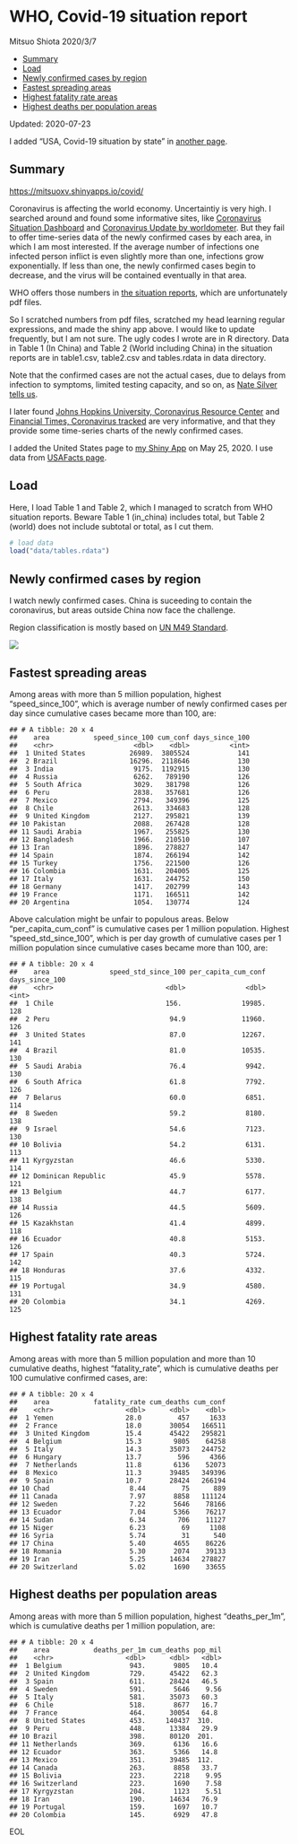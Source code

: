 WHO, Covid-19 situation report
================
Mitsuo Shiota
2020/3/7

  - [Summary](#summary)
  - [Load](#load)
  - [Newly confirmed cases by region](#newly-confirmed-cases-by-region)
  - [Fastest spreading areas](#fastest-spreading-areas)
  - [Highest fatality rate areas](#highest-fatality-rate-areas)
  - [Highest deaths per population
    areas](#highest-deaths-per-population-areas)

Updated: 2020-07-23

I added “USA, Covid-19 situation by state” in [another page](USA.md).

## Summary

<https://mitsuoxv.shinyapps.io/covid/>

Coronavirus is affecting the world economy. Uncertaintiy is very high. I
searched around and found some informative sites, like [Coronavirus
Situation
Dashboard](https://who.maps.arcgis.com/apps/opsdashboard/index.html#/c88e37cfc43b4ed3baf977d77e4a0667)
and [Coronavirus Update by
worldometer](https://www.worldometers.info/coronavirus/). But they fail
to offer time-series data of the newly confirmed cases by each area, in
which I am most interested. If the average number of infections one
infected person inflict is even slightly more than one, infections grow
exponentially. If less than one, the newly confirmed cases begin to
decrease, and the virus will be contained eventually in that area.

WHO offers those numbers in [the situation
reports](https://www.who.int/emergencies/diseases/novel-coronavirus-2019/situation-reports/),
which are unfortunately pdf files.

So I scratched numbers from pdf files, scratched my head learning
regular expressions, and made the shiny app above. I would like to
update frequently, but I am not sure. The ugly codes I wrote are in R
directory. Data in Table 1 (In China) and Table 2 (World including
China) in the situation reports are in table1.csv, table2.csv and
tables.rdata in data directory.

Note that the confirmed cases are not the actual cases, due to delays
from infection to symptoms, limited testing capacity, and so on, as
[Nate Silver tells
us](https://fivethirtyeight.com/features/coronavirus-case-counts-are-meaningless/).

I later found [Johns Hopkins University, Coronavirus Resource
Center](https://coronavirus.jhu.edu/) and [Financial Times, Coronavirus
tracked](https://www.ft.com/content/a26fbf7e-48f8-11ea-aeb3-955839e06441)
are very informative, and that they provide some time-series charts of
the newly confirmed cases.

I added the United States page to [my Shiny
App](https://mitsuoxv.shinyapps.io/covid/) on May 25, 2020. I use data
from [USAFacts
page](https://usafacts.org/visualizations/coronavirus-covid-19-spread-map/).

## Load

Here, I load Table 1 and Table 2, which I managed to scratch from WHO
situation reports. Beware Table 1 (in\_china) includes total, but Table
2 (world) does not include subtotal or total, as I cut them.

``` r
# load data
load("data/tables.rdata")
```

## Newly confirmed cases by region

I watch newly confirmed cases. China is suceeding to contain the
coronavirus, but areas outside China now face the challenge.

Region classification is mostly based on [UN M49
Standard](https://unstats.un.org/unsd/methodology/m49/).

![](README_files/figure-gfm/chart-1.png)<!-- -->

## Fastest spreading areas

Among areas with more than 5 million population, highest
“speed\_since\_100”, which is average number of newly confirmed cases
per day since cumulative cases became more than 100, are:

    ## # A tibble: 20 x 4
    ##    area           speed_since_100 cum_conf days_since_100
    ##    <chr>                    <dbl>    <dbl>          <int>
    ##  1 United States           26989.  3805524            141
    ##  2 Brazil                  16296.  2118646            130
    ##  3 India                    9175.  1192915            130
    ##  4 Russia                   6262.   789190            126
    ##  5 South Africa             3029.   381798            126
    ##  6 Peru                     2838.   357681            126
    ##  7 Mexico                   2794.   349396            125
    ##  8 Chile                    2613.   334683            128
    ##  9 United Kingdom           2127.   295821            139
    ## 10 Pakistan                 2088.   267428            128
    ## 11 Saudi Arabia             1967.   255825            130
    ## 12 Bangladesh               1966.   210510            107
    ## 13 Iran                     1896.   278827            147
    ## 14 Spain                    1874.   266194            142
    ## 15 Turkey                   1756.   221500            126
    ## 16 Colombia                 1631.   204005            125
    ## 17 Italy                    1631.   244752            150
    ## 18 Germany                  1417.   202799            143
    ## 19 France                   1171.   166511            142
    ## 20 Argentina                1054.   130774            124

Above calculation might be unfair to populous areas. Below
“per\_capita\_cum\_conf” is cumulative cases per 1 million population.
Highest “speed\_std\_since\_100”, which is per day growth of cumulative
cases per 1 million population since cumulative cases became more than
100, are:

    ## # A tibble: 20 x 4
    ##    area               speed_std_since_100 per_capita_cum_conf days_since_100
    ##    <chr>                            <dbl>               <dbl>          <int>
    ##  1 Chile                            156.               19985.            128
    ##  2 Peru                              94.9              11960.            126
    ##  3 United States                     87.0              12267.            141
    ##  4 Brazil                            81.0              10535.            130
    ##  5 Saudi Arabia                      76.4               9942.            130
    ##  6 South Africa                      61.8               7792.            126
    ##  7 Belarus                           60.0               6851.            114
    ##  8 Sweden                            59.2               8180.            138
    ##  9 Israel                            54.6               7123.            130
    ## 10 Bolivia                           54.2               6131.            113
    ## 11 Kyrgyzstan                        46.6               5330.            114
    ## 12 Dominican Republic                45.9               5578.            121
    ## 13 Belgium                           44.7               6177.            138
    ## 14 Russia                            44.5               5609.            126
    ## 15 Kazakhstan                        41.4               4899.            118
    ## 16 Ecuador                           40.8               5153.            126
    ## 17 Spain                             40.3               5724.            142
    ## 18 Honduras                          37.6               4332.            115
    ## 19 Portugal                          34.9               4580.            131
    ## 20 Colombia                          34.1               4269.            125

## Highest fatality rate areas

Among areas with more than 5 million population and more than 10
cumulative deaths, highest “fatality\_rate”, which is cumulative deaths
per 100 cumulative confirmed cases, are:

    ## # A tibble: 20 x 4
    ##    area           fatality_rate cum_deaths cum_conf
    ##    <chr>                  <dbl>      <dbl>    <dbl>
    ##  1 Yemen                  28.0         457     1633
    ##  2 France                 18.0       30054   166511
    ##  3 United Kingdom         15.4       45422   295821
    ##  4 Belgium                15.3        9805    64258
    ##  5 Italy                  14.3       35073   244752
    ##  6 Hungary                13.7         596     4366
    ##  7 Netherlands            11.8        6136    52073
    ##  8 Mexico                 11.3       39485   349396
    ##  9 Spain                  10.7       28424   266194
    ## 10 Chad                    8.44         75      889
    ## 11 Canada                  7.97       8858   111124
    ## 12 Sweden                  7.22       5646    78166
    ## 13 Ecuador                 7.04       5366    76217
    ## 14 Sudan                   6.34        706    11127
    ## 15 Niger                   6.23         69     1108
    ## 16 Syria                   5.74         31      540
    ## 17 China                   5.40       4655    86226
    ## 18 Romania                 5.30       2074    39133
    ## 19 Iran                    5.25      14634   278827
    ## 20 Switzerland             5.02       1690    33655

## Highest deaths per population areas

Among areas with more than 5 million population, highest
“deaths\_per\_1m”, which is cumulative deaths per 1 million
population, are:

    ## # A tibble: 20 x 4
    ##    area           deaths_per_1m cum_deaths pop_mil
    ##    <chr>                  <dbl>      <dbl>   <dbl>
    ##  1 Belgium                 943.       9805   10.4 
    ##  2 United Kingdom          729.      45422   62.3 
    ##  3 Spain                   611.      28424   46.5 
    ##  4 Sweden                  591.       5646    9.56
    ##  5 Italy                   581.      35073   60.3 
    ##  6 Chile                   518.       8677   16.7 
    ##  7 France                  464.      30054   64.8 
    ##  8 United States           453.     140437  310.  
    ##  9 Peru                    448.      13384   29.9 
    ## 10 Brazil                  398.      80120  201.  
    ## 11 Netherlands             369.       6136   16.6 
    ## 12 Ecuador                 363.       5366   14.8 
    ## 13 Mexico                  351.      39485  112.  
    ## 14 Canada                  263.       8858   33.7 
    ## 15 Bolivia                 223.       2218    9.95
    ## 16 Switzerland             223.       1690    7.58
    ## 17 Kyrgyzstan              204.       1123    5.51
    ## 18 Iran                    190.      14634   76.9 
    ## 19 Portugal                159.       1697   10.7 
    ## 20 Colombia                145.       6929   47.8

EOL
